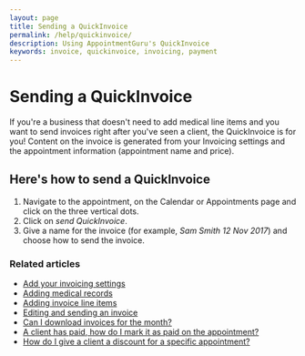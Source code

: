 ```yaml
---
layout: page
title: Sending a QuickInvoice
permalink: /help/quickinvoice/
description: Using AppointmentGuru's QuickInvoice
keywords: invoice, quickinvoice, invoicing, payment
---
```


# Sending a QuickInvoice

If you're a business that doesn't need to add medical line items and you want to send invoices right after you've seen a client, the QuickInvoice is for you! Content on the invoice is generated from your Invoicing settings and the appointment information (appointment name and price).

## Here's how to send a QuickInvoice

1. Navigate to the appointment, on the Calendar or Appointments page and click on the three vertical dots.
2. Click on *send QuickInvoice*.
3. Give a name for the invoice (for example, *Sam Smith 12 Nov 2017*) and choose how to send the invoice.

### Related articles

* [Add your invoicing settings](/help/invoicing-settings)
* [Adding medical records](/help/adding-medical-records)
* [Adding invoice line items](/help/adding-invoice-line-items)
* [Editing and sending an invoice](/help/edit-an-invoice)
* [Can I download invoices for the month?](/help/download-invoices)
* [A client has paid, how do I mark it as paid on the appointment?](/help/mark-as-paid)
* [How do I give a client a discount for a specific appointment?](/help/discount-appointment)
